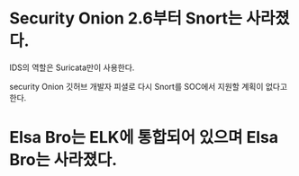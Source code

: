 # Security Onion 2.6부터 Snort는 사라졌다.
IDS의 역할은 Suricata만이 사용한다.

security Onion 깃허브 개발자 피셜로 다시 Snort를 SOC에서 지원할 계획이 없다고 한다.

# Elsa Bro는 ELK에 통합되어 있으며 Elsa Bro는 사라졌다.

